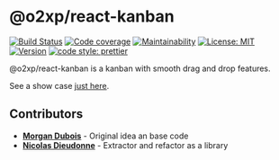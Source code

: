 # @o2xp/react-kanban

[![Build Status](https://api.travis-ci.org/o2xp/react-kanban.svg?branch=master)](https://travis-ci.org/o2xp/react-kanban) [![Code coverage](https://codecov.io/gh/o2xp/react-kanban/branch/master/graph/badge.svg)](https://codecov.io/gh/o2xp/react-kanban/branch/master) [![Maintainability](https://api.codeclimate.com/v1/badges/7a9aa8a3956309171316/maintainability)](https://codeclimate.com/github/o2xp/react-kanban/maintainability) [![License: MIT](https://img.shields.io/badge/license-MIT-orange.svg)](https://opensource.org/licenses/MIT) [![Version](https://badge.fury.io/js/%40o2xp%2Freact-kanban.svg)](https://badge.fury.io/js/%40o2xp%2Freact-kanban)
[![code style: prettier](https://img.shields.io/badge/code_style-prettier-ff69b4.svg?style=flat-square)](https://github.com/prettier/prettier)

@o2xp/react-kanban is a kanban with smooth drag and drop features.

See a show case [just here](https://o2xp.github.io/react-kanban/).

## Contributors

- [**Morgan Dubois**](https://github.com/MorganDbs) - Original idea an base code
- [**Nicolas Dieudonne**](https://github.com/nicolasDdn) - Extractor and refactor as a library
